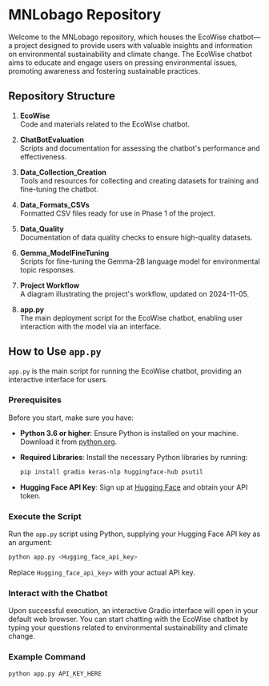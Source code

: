 # MNLobago Repository

Welcome to the MNLobago repository, which houses the EcoWise chatbot—a project designed to provide users with valuable insights and information on environmental sustainability and climate change. The EcoWise chatbot aims to educate and engage users on pressing environmental issues, promoting awareness and fostering sustainable practices.

## Repository Structure

1. **EcoWise**  
   Code and materials related to the EcoWise chatbot.

2. **ChatBotEvaluation**  
   Scripts and documentation for assessing the chatbot's performance and effectiveness.

3. **Data_Collection_Creation**  
   Tools and resources for collecting and creating datasets for training and fine-tuning the chatbot.

4. **Data_Formats_CSVs**  
   Formatted CSV files ready for use in Phase 1 of the project.

5. **Data_Quality**  
   Documentation of data quality checks to ensure high-quality datasets.

6. **Gemma_ModelFineTuning**  
   Scripts for fine-tuning the Gemma-2B language model for environmental topic responses.

7. **Project Workflow**  
   A diagram illustrating the project's workflow, updated on 2024-11-05.

8. **app.py**  
   The main deployment script for the EcoWise chatbot, enabling user interaction with the model via an interface.

## How to Use `app.py`

`app.py` is the main script for running the EcoWise chatbot, providing an interactive interface for users.

### Prerequisites

Before you start, make sure you have:

- **Python 3.6 or higher**: Ensure Python is installed on your machine. Download it from [python.org](https://www.python.org/downloads/).
- **Required Libraries**: Install the necessary Python libraries by running:

  ```bash
  pip install gradio keras-nlp huggingface-hub psutil
  ```

- **Hugging Face API Key**: Sign up at [Hugging Face](https://huggingface.co/join) and obtain your API token.

### Execute the Script

Run the `app.py` script using Python, supplying your Hugging Face API key as an argument:

```bash
python app.py <Hugging_face_api_key>
```

Replace `Hugging_face_api_key>` with your actual API key.

### Interact with the Chatbot

Upon successful execution, an interactive Gradio interface will open in your default web browser. You can start chatting with the EcoWise chatbot by typing your questions related to environmental sustainability and climate change.

### Example Command

```bash
python app.py API_KEY_HERE
```